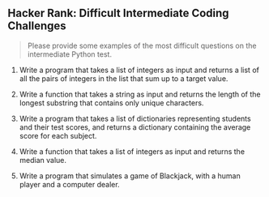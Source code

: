 ## Hacker Rank: Difficult Intermediate Coding Challenges

> Please provide some examples of the most difficult questions on the intermediate Python  test.

1. Write a program that takes a list of integers as input and returns a list of all the pairs of integers in the list that sum up to a target value.

2. Write a function that takes a string as input and returns the length of the longest substring that contains only unique characters.

3. Write a program that takes a list of dictionaries representing students and their test scores, and returns a dictionary containing the average score for each subject.

4. Write a function that takes a list of integers as input and returns the median value.

5. Write a program that simulates a game of Blackjack, with a human player and a computer dealer.
